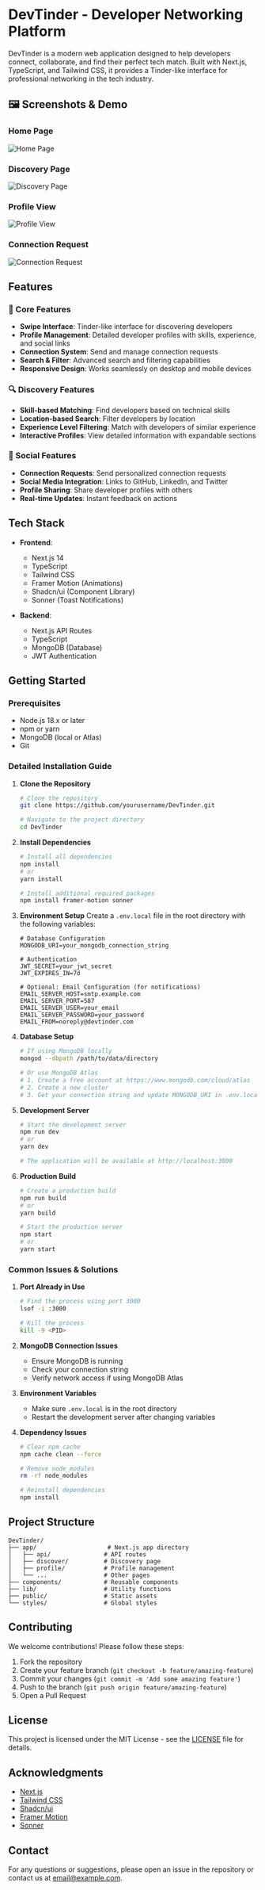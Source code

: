 # DevTinder - Developer Networking Platform

DevTinder is a modern web application designed to help developers connect, collaborate, and find their perfect tech match. Built with Next.js, TypeScript, and Tailwind CSS, it provides a Tinder-like interface for professional networking in the tech industry.

## 🖼️ Screenshots & Demo

### Home Page
![Home Page](public/screenshots/home.png)

### Discovery Page
![Discovery Page](public/screenshots/discover.png)

### Profile View
![Profile View](public/screenshots/profile.png)

### Connection Request
![Connection Request](public/screenshots/connect.png)

## Features

### 🎯 Core Features
- **Swipe Interface**: Tinder-like interface for discovering developers
- **Profile Management**: Detailed developer profiles with skills, experience, and social links
- **Connection System**: Send and manage connection requests
- **Search & Filter**: Advanced search and filtering capabilities
- **Responsive Design**: Works seamlessly on desktop and mobile devices

### 🔍 Discovery Features
- **Skill-based Matching**: Find developers based on technical skills
- **Location-based Search**: Filter developers by location
- **Experience Level Filtering**: Match with developers of similar experience
- **Interactive Profiles**: View detailed information with expandable sections

### 💬 Social Features
- **Connection Requests**: Send personalized connection requests
- **Social Media Integration**: Links to GitHub, LinkedIn, and Twitter
- **Profile Sharing**: Share developer profiles with others
- **Real-time Updates**: Instant feedback on actions

## Tech Stack

- **Frontend**:
  - Next.js 14
  - TypeScript
  - Tailwind CSS
  - Framer Motion (Animations)
  - Shadcn/ui (Component Library)
  - Sonner (Toast Notifications)

- **Backend**:
  - Next.js API Routes
  - TypeScript
  - MongoDB (Database)
  - JWT Authentication

## Getting Started

### Prerequisites
- Node.js 18.x or later
- npm or yarn
- MongoDB (local or Atlas)
- Git

### Detailed Installation Guide

1. **Clone the Repository**
   ```bash
   # Clone the repository
   git clone https://github.com/yourusername/DevTinder.git
   
   # Navigate to the project directory
   cd DevTinder
   ```

2. **Install Dependencies**
   ```bash
   # Install all dependencies
   npm install
   # or
   yarn install
   
   # Install additional required packages
   npm install framer-motion sonner
   ```

3. **Environment Setup**
   Create a `.env.local` file in the root directory with the following variables:
   ```
   # Database Configuration
   MONGODB_URI=your_mongodb_connection_string
   
   # Authentication
   JWT_SECRET=your_jwt_secret
   JWT_EXPIRES_IN=7d
   
   # Optional: Email Configuration (for notifications)
   EMAIL_SERVER_HOST=smtp.example.com
   EMAIL_SERVER_PORT=587
   EMAIL_SERVER_USER=your_email
   EMAIL_SERVER_PASSWORD=your_password
   EMAIL_FROM=noreply@devtinder.com
   ```

4. **Database Setup**
   ```bash
   # If using MongoDB locally
   mongod --dbpath /path/to/data/directory
   
   # Or use MongoDB Atlas
   # 1. Create a free account at https://www.mongodb.com/cloud/atlas
   # 2. Create a new cluster
   # 3. Get your connection string and update MONGODB_URI in .env.local
   ```

5. **Development Server**
   ```bash
   # Start the development server
   npm run dev
   # or
   yarn dev
   
   # The application will be available at http://localhost:3000
   ```

6. **Production Build**
   ```bash
   # Create a production build
   npm run build
   # or
   yarn build
   
   # Start the production server
   npm start
   # or
   yarn start
   ```

### Common Issues & Solutions

1. **Port Already in Use**
   ```bash
   # Find the process using port 3000
   lsof -i :3000
   
   # Kill the process
   kill -9 <PID>
   ```

2. **MongoDB Connection Issues**
   - Ensure MongoDB is running
   - Check your connection string
   - Verify network access if using MongoDB Atlas

3. **Environment Variables**
   - Make sure `.env.local` is in the root directory
   - Restart the development server after changing variables

4. **Dependency Issues**
   ```bash
   # Clear npm cache
   npm cache clean --force
   
   # Remove node_modules
   rm -rf node_modules
   
   # Reinstall dependencies
   npm install
   ```

## Project Structure

```
DevTinder/
├── app/                    # Next.js app directory
│   ├── api/               # API routes
│   ├── discover/          # Discovery page
│   ├── profile/           # Profile management
│   └── ...                # Other pages
├── components/            # Reusable components
├── lib/                   # Utility functions
├── public/                # Static assets
└── styles/                # Global styles
```

## Contributing

We welcome contributions! Please follow these steps:

1. Fork the repository
2. Create your feature branch (`git checkout -b feature/amazing-feature`)
3. Commit your changes (`git commit -m 'Add some amazing feature'`)
4. Push to the branch (`git push origin feature/amazing-feature`)
5. Open a Pull Request

## License

This project is licensed under the MIT License - see the [LICENSE](LICENSE) file for details.

## Acknowledgments

- [Next.js](https://nextjs.org/)
- [Tailwind CSS](https://tailwindcss.com/)
- [Shadcn/ui](https://ui.shadcn.com/)
- [Framer Motion](https://www.framer.com/motion/)
- [Sonner](https://sonner.emilkowal.ski/)

## Contact

For any questions or suggestions, please open an issue in the repository or contact us at [email@example.com](mailto:email@example.com).
